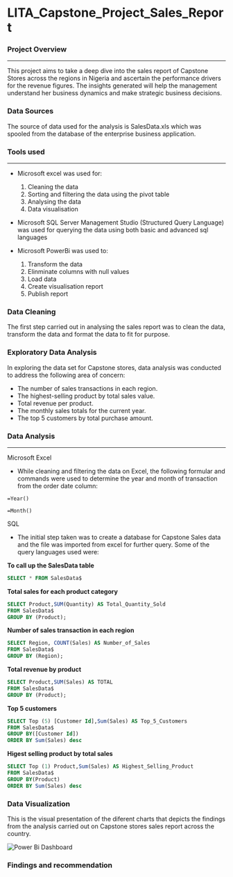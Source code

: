 # LITA_Capstone_Project_Sales_Report

### Project Overview
---
This project aims to take a deep dive into the sales report of Capstone Stores across the regions in Nigeria and ascertain the performance drivers for the revenue figures. The insights generated will help the management understand her business dynamics and make strategic business decisions.

### Data Sources
The source of data used for the analysis is SalesData.xls which was spooled from the database of the enterprise business application.

### Tools used
---
- Microsoft excel was used for:
  1. Cleaning the data
  2. Sorting and filtering the data using the pivot table
  3. Analysing the data
  4. Data visualisation
 
- Microsoft SQL Server Management Studio (Structured Query Language) was used for querying the data using both basic and advanced sql languages 
  
- Microsoft PowerBi was used to:
  1. Transform the data
  2. Elinminate columns with null values
  3. Load data
  4. Create visualisation report
  5. Publish report
 
### Data Cleaning
The first step carried out in analysing the sales report was to clean the data, transform the data and format the data to fit for purpose. 

### Exploratory Data Analysis
In exploring the data set for Capstone stores, data analysis was conducted to address the following area of concern:
- The number of sales transactions in each region.
- The highest-selling product by total sales value.
- Total revenue per product.
- The monthly sales totals for the current year.
- The top 5 customers by total purchase amount.

### Data Analysis
---
Microsoft Excel
- While cleaning and filtering the data on Excel, the following formular and commands were used to determine the year and month of transaction from the order date column:
```excel
=Year()
```

```excel
=Month()
```

SQL
- The initial step taken was to create a database for Capstone Sales data and the file was imported from excel for further query. Some of the query languages used were:

**To call up the SalesData table**
```sql
SELECT * FROM SalesData$
```

**Total sales for each product category**
```sql
SELECT Product,SUM(Quantity) AS Total_Quantity_Sold
FROM SalesData$
GROUP BY (Product);
```

**Number of sales transaction in each region**
```sql
SELECT Region, COUNT(Sales) AS Number_of_Sales
FROM SalesData$
GROUP BY (Region);
```
**Total revenue by product**
```sql
SELECT Product,SUM(Sales) AS TOTAL
FROM SalesData$
GROUP BY (Product);
```

**Top 5 customers**
```sql
SELECT Top (5) [Customer Id],Sum(Sales) AS Top_5_Customers
FROM SalesData$
GROUP BY([Customer Id])
ORDER BY Sum(Sales) desc
```
**Higest selling product by total sales**
```sql
SELECT Top (1) Product,Sum(Sales) AS Highest_Selling_Product
FROM SalesData$
GROUP BY(Product)
ORDER BY Sum(Sales) desc
```
### Data Visualization
This is the visual presentation of the diferent charts that depicts the findings from the analysis carried out on Capstone stores sales report across the country.

![Power Bi Dashboard](https://github.com/user-attachments/assets/37e23b9a-950b-4c60-a434-7d303efe40b1)

### Findings and recommendation
